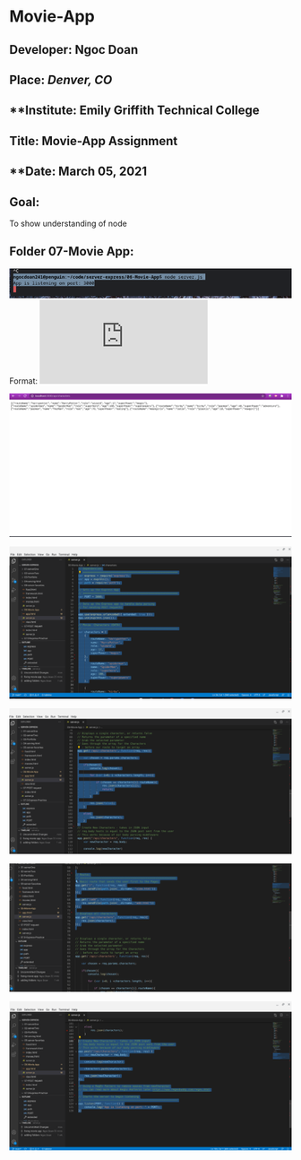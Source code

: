 # Movie-App



## **Developer**: Ngoc Doan
## **Place:** *Denver, CO*
## **Institute: Emily Griffith Technical College
## **Title**: Movie-App Assignment  


## **Date: March 05, 2021
## **Goal**:
To show understanding of node

## **Folder 07-Movie App**:


![GitHub Logo](images/Movie-App-Node.png)
Format: ![Server.JS Code](https://github.com/ndoan24/Movie-App/blob/main/server.js)


![GitHub Logo](images/Movie-App-API.png)


![GitHub Logo](images/Movie-App-Code1.png)



![GitHub Logo](images/Movie-App-APICode.png)


![GitHub Logo](images/Movie-App-RouteCode.png)


![GitHub Logo](images/Movie-App-Code4.png)
